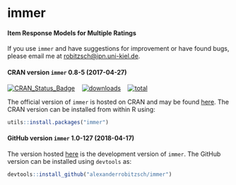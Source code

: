 # immer
#### Item Response Models for Multiple Ratings


If you use `immer` and have suggestions for improvement or have found bugs, please email me at robitzsch@ipn.uni-kiel.de.

#### CRAN version `immer` 0.8-5 (2017-04-27)

[![CRAN_Status_Badge](http://www.r-pkg.org/badges/version/immer)](https://cran.r-project.org/package=immer)
&#160;&#160;
[![downloads](http://cranlogs.r-pkg.org/badges/immer)](http://cranlogs.r-pkg.org/)
&#160;&#160;
[![total](http://cranlogs.r-pkg.org/badges/grand-total/immer)](http://cranlogs.r-pkg.org/)

The official version of `immer` is hosted on CRAN and may be found [here](https://cran.r-project.org/package=immer). 
The CRAN version can be installed from within R using:

```r
utils::install.packages("immer")
```

#### GitHub version `immer` 1.0-127 (2018-04-17)

The version hosted [here](https://github.com/alexanderrobitzsch/immer) is the development version of `immer`. 
The GitHub version can be installed using `devtools` as:

```r
devtools::install_github("alexanderrobitzsch/immer")
```
